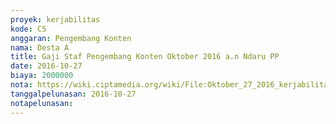 ```yaml
---
proyek: kerjabilitas
kode: C5
anggaran: Pengembang Konten
nama: Desta A
title: Gaji Staf Pengembang Konten Oktober 2016 a.n Ndaru PP
date: 2016-10-27
biaya: 2000000
nota: https://wiki.ciptamedia.org/wiki/File:Oktober_27_2016_kerjabilitas_C5_gaji_pengembang_konten_ndaru.jpg
tanggalpelunasan: 2016-10-27
notapelunasan:
---
```

